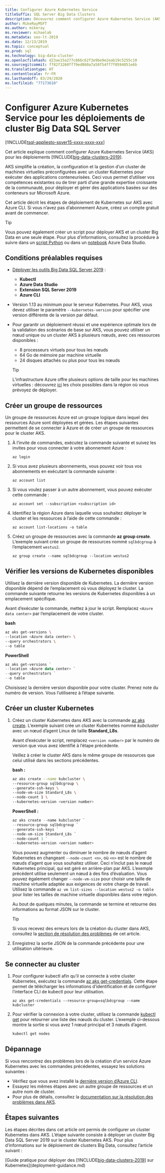 ```yaml
---
title: Configurer Azure Kubernetes Service
titleSuffix: SQL Server Big Data Clusters
description: Découvrez comment configurer Azure Kubernetes Service (AKS) pour les déploiements [!INCLUDE[big-data-clusters-2019](../includes/ssbigdataclusters-ver15.md)].
author: MikeRayMSFT
ms.author: mikeray
ms.reviewer: mihaelab
ms.metadata: seo-lt-2019
ms.date: 12/13/2019
ms.topic: conceptual
ms.prod: sql
ms.technology: big-data-cluster
ms.openlocfilehash: d23ae15a277c866c62f3e9be9e2eab19c5255c10
ms.sourcegitcommit: ff82f3260ff79ed860a7a58f54ff7f0594851e6b
ms.translationtype: HT
ms.contentlocale: fr-FR
ms.lasthandoff: 03/29/2020
ms.locfileid: "77173610"
---
```

# <a name="configure-azure-kubernetes-service-for-sql-server-big-data-cluster-deployments"></a>Configurer Azure Kubernetes Service pour les déploiements de cluster Big Data SQL Server

[!INCLUDE[tsql-appliesto-ssver15-xxxx-xxxx-xxx](../includes/tsql-appliesto-ssver15-xxxx-xxxx-xxx.md)]

Cet article explique comment configurer Azure Kubernetes Service (AKS) pour les déploiements [!INCLUDE[big-data-clusters-2019](../includes/ssbigdataclusters-ver15.md)].

AKS simplifie la création, la configuration et la gestion d’un cluster de machines virtuelles préconfigurées avec un cluster Kubernetes pour exécuter des applications conteneurisées. Ceci vous permet d’utiliser vos compétences existantes ou de tirer parti d’une grande expertise croissante de la communauté, pour déployer et gérer des applications basées sur des conteneurs sur Microsoft Azure.

Cet article décrit les étapes de déploiement de Kubernetes sur AKS avec Azure CLI. Si vous n’avez pas d’abonnement Azure, créez un compte gratuit avant de commencer.

> [!TIP]
> Vous pouvez également créer un script pour déployer AKS et un cluster Big Data en une seule étape. Pour plus d’informations, consultez la procédure à suivre dans un [script Python](quickstart-big-data-cluster-deploy.md) ou dans un [notebook](deploy-notebooks.md) Azure Data Studio.

## <a name="prerequisites"></a>Conditions préalables requises

- [Déployer les outils Big Data SQL Server 2019](deploy-big-data-tools.md) :
   - **Kubectl**
   - **Azure Data Studio**
   - **Extension SQL Server 2019**
   - **Azure CLI**

- Version 1.13 au minimum pour le serveur Kubernetes. Pour AKS, vous devez utiliser le paramètre `--kubernetes-version` pour spécifier une version différente de la version par défaut.

- Pour garantir un déploiement réussi et une expérience optimale lors de la validation des scénarios de base sur AKS, vous pouvez utiliser un nœud unique ou un cluster AKS à plusieurs nœuds, avec ces ressources disponibles :
   - 8 processeurs virtuels pour tous les nœuds
   - 64 Go de mémoire par machine virtuelle
   - 24 disques attachés ou plus pour tous les nœuds

   > [!TIP]
   > L’infrastructure Azure offre plusieurs options de taille pour les machines virtuelles : découvrez [ici](https://docs.microsoft.com/azure/virtual-machines/windows/sizes) les choix possibles dans la région où vous prévoyez de déployer.

## <a name="create-a-resource-group"></a>Créer un groupe de ressources

Un groupe de ressources Azure est un groupe logique dans lequel des ressources Azure sont déployées et gérées. Les étapes suivantes permettent de se connecter à Azure et de créer un groupe de ressources pour le cluster AKS.

1. À l’invite de commandes, exécutez la commande suivante et suivez les invites pour vous connecter à votre abonnement Azure :

    ```azurecli
    az login
    ```

1. Si vous avez plusieurs abonnements, vous pouvez voir tous vos abonnements en exécutant la commande suivante :

   ```azurecli
   az account list
   ```

1. Si vous voulez passer à un autre abonnement, vous pouvez exécuter cette commande :

   ```azurecli
   az account set --subscription <subscription id>
   ```

1. Identifiez la région Azure dans laquelle vous souhaitez déployer le cluster et les ressources à l’aide de cette commande :

   ```azurecli
   az account list-locations -o table
   ```

1. Créez un groupe de ressources avec la commande **az group create**. L’exemple suivant crée un groupe de ressources nommé `sqlbdcgroup` à l’emplacement `westus2`.

   ```azurecli
   az group create --name sqlbdcgroup --location westus2
   ```

## <a name="verify-available-kubernetes-versions"></a>Vérifier les versions de Kubernetes disponibles

Utilisez la dernière version disponible de Kubernetes. La dernière version disponible dépend de l’emplacement où vous déployez le cluster. La commande suivante retourne les versions de Kubernetes disponibles à un emplacement spécifique.

Avant d’exécuter la commande, mettez à jour le script. Remplacez `<Azure data center>` par l’emplacement de votre cluster.

   **bash**

   ```bash
   az aks get-versions \
   --location <Azure data center> \
   --query orchestrators \
   --o table
   ```

   **PowerShell**

   ```powershell
   az aks get-versions `
   --location <Azure data center> `
   --query orchestrators `
   --o table
   ```

Choisissez la dernière version disponible pour votre cluster. Prenez note du numéro de version. Vous l’utiliserez à l’étape suivante.

## <a name="create-a-kubernetes-cluster"></a>Créer un cluster Kubernetes

1. Créez un cluster Kubernetes dans AKS avec la commande [az aks create](https://docs.microsoft.com/cli/azure/aks). L’exemple suivant crée un cluster Kubernetes nommé *kubcluster* avec un nœud d’agent Linux de taille **Standard_L8s**.

   Avant d’exécuter le script, remplacez `<version number>` par le numéro de version que vous avez identifié à l’étape précédente.

   Veillez à créer le cluster AKS dans le même groupe de ressources que celui utilisé dans les sections précédentes.

   **bash :**

   ```bash
   az aks create --name kubcluster \
   --resource-group sqlbdcgroup \
   --generate-ssh-keys \
   --node-vm-size Standard_L8s \
   --node-count 1 \
   --kubernetes-version <version number>
   ```

   **PowerShell :**

   ```powershell
   az aks create --name kubcluster `
   --resource-group sqlbdcgroup `
   --generate-ssh-keys `
   --node-vm-size Standard_L8s `
   --node-count 1 `
   --kubernetes-version <version number>
   ```

   Vous pouvez augmenter ou diminuer le nombre de nœuds d’agent Kubernetes en changeant `--node-count <n>`, où `<n>` est le nombre de nœuds d’agent que vous souhaitez utiliser. Ceci n’inclut pas le nœud Kubernetes principal, qui est géré en arrière-plan par AKS. L’exemple précédent utilise seulement un nœud à des fins d’évaluation. Vous pouvez également changer `--node-vm-size` pour choisir une taille de machine virtuelle adaptée aux exigences de votre charge de travail. Utilisez la commande `az vm list-sizes --location westus2 -o table` pour lister les tailles de machine virtuelle disponibles dans votre région.

   Au bout de quelques minutes, la commande se termine et retourne des informations au format JSON sur le cluster.

   > [!TIP]
   > Si vous recevez des erreurs lors de la création du cluster dans AKS, consultez la [section de résolution des problèmes](#troubleshoot) de cet article.

1. Enregistrez la sortie JSON de la commande précédente pour une utilisation ultérieure.

## <a name="connect-to-the-cluster"></a>Se connecter au cluster

1. Pour configurer kubectl afin qu’il se connecte à votre cluster Kubernetes, exécutez la commande [az aks get-credentials](https://docs.microsoft.com/cli/azure/aks?view=azure-cli-latest#az-aks-get-credentials). Cette étape permet de télécharger les informations d’identification et de configurer l’interface CLI de kubectl pour leur utilisation.

   ```azurecli
   az aks get-credentials --resource-group=sqlbdcgroup --name kubcluster
   ```

1. Pour vérifier la connexion à votre cluster, utilisez la commande [kubectl get](https://kubernetes.io/docs/reference/generated/kubectl/kubectl-commands) pour retourner une liste des nœuds du cluster.  L’exemple ci-dessous montre la sortie si vous avez 1 nœud principal et 3 nœuds d’agent.

   ```bash
   kubectl get nodes
   ```

## <a name="troubleshooting"></a><a id="troubleshoot"></a> Dépannage

Si vous rencontrez des problèmes lors de la création d’un service Azure Kubernetes avec les commandes précédentes, essayez les solutions suivantes :

- Vérifiez que vous avez installé la [dernière version d’Azure CLI](https://docs.microsoft.com/cli/azure/install-azure-cli?view=azure-cli-latest).
- Essayez les mêmes étapes avec un autre groupe de ressources et un autre nom de cluster.
- Pour plus de détails, consultez la [documentation sur la résolution des problèmes dans AKS](https://docs.microsoft.com/azure/aks/troubleshooting).

## <a name="next-steps"></a>Étapes suivantes

Les étapes décrites dans cet article ont permis de configurer un cluster Kubernetes dans AKS. L’étape suivante consiste à déployer un cluster Big Data SQL Server 2019 sur le cluster Kubernetes AKS. Pour plus d’informations sur le déploiement de clusters Big Data, consultez l’article suivant :

[Guide pratique pour déployer des [!INCLUDE[big-data-clusters-2019](../includes/ssbigdataclusters-ss-nover.md)] sur Kubernetes](deployment-guidance.md)
